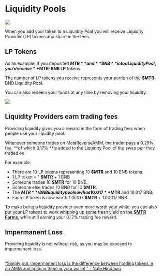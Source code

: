 # Liquidity Pools

![](<../../.gitbook/assets/docs-masthead-4- (1).png>)

When you add your token to a Liquidity Pool you will receive Liquidity Provider (LP) tokens and share in the fees.

## LP Tokens

As an example, if you deposited **$MTR** and **BNB** into a Liquidity Pool, you'd receive **$MTR-BNB LP** tokens.

The number of LP tokens you receive represents your portion of the **$MTR**-BNB Liquidity Pool.

You can also redeem your funds at any time by removing your liquidity.

![](../../.gitbook/assets/screenshot-2021-04-19-at-6.27.22-pm.png)

## Liquidity Providers earn trading fees

Providing liquidity gives you a reward in the form of trading fees when people use your liquidity pool.

Whenever someone trades on MetaReverseAMM, the trader pays a 0.25% fee, \*\*of which 0.17% \*\*is added to the Liquidity Pool of the swap pair they traded on.

For example:

* There are 10 LP tokens representing 10 **$MTR** and 10 BNB tokens.
* 1 LP token = 1 **$MTR** + 1 BNB
* Someone trades 10 **$MTR** for 10 BNB.
* Someone else trades 10 BNB for 10 **$MTR**.
* The **$MTR**/BNB liquidity pool now has 10.017 **$MTR** and 10.017 BNB.
* Each LP token is now worth 1.00017 **$MTR** + 1.00017 BNB.

To make being a liquidity provider even more worth your while, you can also put your LP tokens to work whipping up some fresh yield on the [**$MTR Farms**](https://www.metareverse.finance/farms), while still earning your 0.17% trading fee reward.

## Impermanent Loss

Providing liquidity is not without risk, as you may be exposed to impermanent loss.

\
[“Simply put, impermanent loss is the difference between holding tokens in an AMM and holding them in your wallet.” - Nate Hindman](https://blog.bancor.network/beginners-guide-to-getting-rekt-by-impermanent-loss-7c9510cb2f22)
